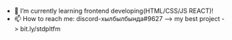 - 🌱 I’m currently learning frontend developing(HTML/CSS/JS REACT)!
- 📫 How to reach me: discord-хылбылбында#9627
-->
  my best project -> bit.ly/stdpltfm
